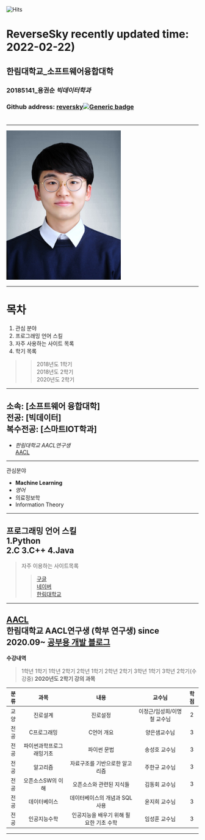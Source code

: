 ![Hits](https://hits.seeyoufarm.com/api/count/incr/badge.svg?url=https://github.com/reversesky)
# ReverseSky recently updated time: 2022-02-22)
## 한림대학교_소프트웨어융합대학
### 20185141_용권순 *빅데이터학과*
### Github address: [reversky][github][![Generic badge](https://img.shields.io/badge/github-go-blue?logo=github)](https://github.com/reversesky)<br><br>
------
<img src ="200kb_2.jpg"  alt="YKS" height="390" width="300">   
<!이미지를 삽입하는 방법, height는 세로를 width는 높이를 나타낸다. >


******  
# 목차
1. 관심 분야
2. 프로그래밍 언어 스킬
3. 자주 사용하는 사이트 목록
4. 학기 목록
>>2018년도 1학기  
>>2018년도 2학기  
>>2020년도 2학기  
*******  
소속: [소프트웨어 융합대학]   
전공: [빅데이터]    
복수전공: [스마트IOT학과]   
--------------
* *한림대학교 AACL연구생*  
[AACL][aacl]
-----------
관심분야   
* **Machine Learning**   
* *영어*
* 의료정보학  
* Information Theory
--------
 프로그래밍 언어 스킬    
1.Python  
2.C
3.C++
4.Java    
------

>자주 이용하는 사이트목록 
>> [구글][google]   
>> [네이버][naver]   
>> [한림대학교][hallym]   
--------
[AACL][aacl]  
한림대학교 AACL연구생 (학부 연구생) since 2020.09~
[공부용 개발 블로그](https://velog.io/@reversesky)
---------

**수강내역**
> 1학년 1학기
> 1학년 2학기
> 2학년 1학기
> 2학년 2학기
> 3학년 1학기
> 3학년 2학기(수강중)
**2020년도 2학기 강의 과목**   

|분류|과목|내용|교수님|학점|
|:---:|:---:|:---:|:---:|:---:|
|교양|진로설계|진로설정|이정근/임성희/이명철 교수님|2|
|전공|C프로그래밍|C언어 개요|양은샘교수님|3|
|전공|파이썬과학프로그래밍기초|파이썬 문법|송성호 교수님|3|
|전공|알고리즘|자료구조를 기반으로한 알고리즘|주한규 교수님|3|
|전공|오픈소스SW의 이해|오픈소스와 관련된 지식들|김동회 교수님|3|
|전공|데이터베이스|데이터베이스의 개념과 SQL사용|윤지희 교수님|3|
|전공|인공지능수학|인공지능을 배우기 위해 필요한 기초 수학|임성훈 교수님|3|   
------------



     
     
[aacl]:https://sites.google.com/view/ai-comm-lab/home
[github]: http://github.com/reversesky  
[google]: http://www.google.com  
[naver]: http://www.naver.com   
[hallym]: http://www.hallym.ac.kr  
[elllo]: https://www.elllo.org/index.htm
